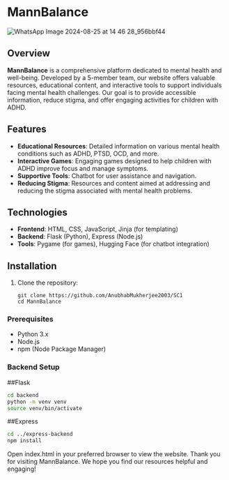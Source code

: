 # MannBalance
![WhatsApp Image 2024-08-25 at 14 46 28_956bbf44](https://github.com/user-attachments/assets/20118e7c-920f-42b0-a614-c1b3803c27b1)

## Overview

**MannBalance** is a comprehensive platform dedicated to mental health and well-being. Developed by a 5-member team, our website offers valuable resources, educational content, and interactive tools to support individuals facing mental health challenges. Our goal is to provide accessible information, reduce stigma, and offer engaging activities for children with ADHD.

## Features

- **Educational Resources**: Detailed information on various mental health conditions such as ADHD, PTSD, OCD, and more.
- **Interactive Games**: Engaging games designed to help children with ADHD improve focus and manage symptoms.
- **Supportive Tools**: Chatbot for user assistance and navigation.
- **Reducing Stigma**: Resources and content aimed at addressing and reducing the stigma associated with mental health problems.

## Technologies

- **Frontend**: HTML, CSS, JavaScript, Jinja (for templating)
- **Backend**: Flask (Python), Express (Node.js)
- **Tools**: Pygame (for games), Hugging Face (for chatbot integration)

## Installation
1. Clone the repository:

   ```bash[
   git clone https://github.com/AnubhabMukherjee2003/SC1
   cd MannBalance
### Prerequisites

- Python 3.x
- Node.js
- npm (Node Package Manager)

### Backend Setup
##Flask
```bash
cd backend
python -m venv venv
source venv/bin/activate
```
##Express
```bash
cd ../express-backend
npm install
```

Open index.html in your preferred browser to view the website.
Thank you for visiting MannBalance. We hope you find our resources helpful and engaging!


